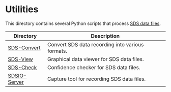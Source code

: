 # Utilities

This directory contains several Python scripts that process [SDS data files](../Schema/README.md).

Directory                       | Description
--------------------------------|-------------------------------
[SDS-Convert](./SDS-Convert/)   | Convert SDS data recording into various formats.
[SDS-View](./SDS-View/)         | Graphical data viewer for SDS data files.
[SDS-Check](./SDS-Check/)       | Confidence checker for SDS data files.
[SDSIO-Server](./SDSIO-Server/) | Capture tool for recording SDS data files.
